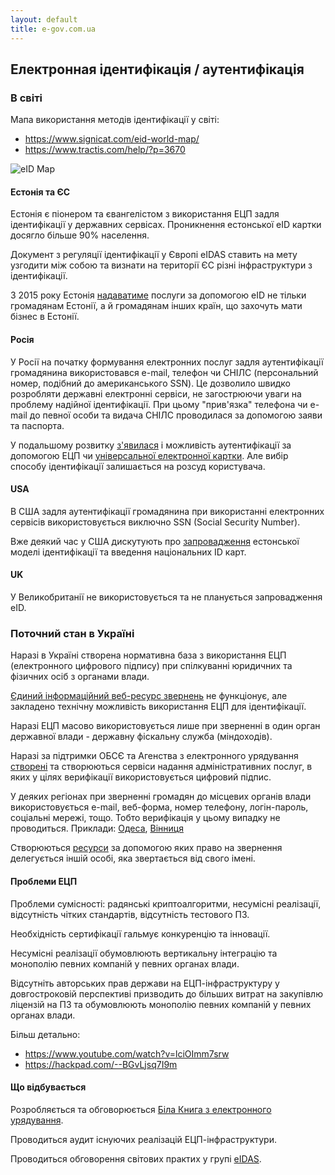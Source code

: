 ```yaml
---
layout: default
title: e-gov.com.ua
---
```


## Електронная ідентифікація / аутентифікація

### В світі

Мапа використання методів ідентифікації у світі:

* https://www.signicat.com/eid-world-map/
* https://www.tractis.com/help/?p=3670

![eID Map](https://www.tractis.com/help/wp-content/uploads/World-Map-of-eID-deployments-800.png)


#### Естонія та ЄС

Естонія є піонером та євангелістом з використання ЕЦП задля ідентифікації у державних сервісах. Проникнення естонської eID картки досягло більше 90% населення.

Документ з регуляції ідентифікації у Європі eIDAS ставить на мету узгодити між собою та визнати на території ЄС
різні інфраструктури з ідентифікації.

З 2015 року Естонія [надаватиме](http://www.economist.com/news/international/21605923-national-identity-scheme-goes-global-estonia-takes-plunge) послуги за допомогою eID не тільки громадянам Естонії, а й громадянам інших країн,
що захочуть мати бізнес в Естонії.

#### Росія

У Росії на початку формування електронних послуг задля аутентифікації громадянина
використовався е-mail, телефон чи СНІЛС
(персональний номер, подібний до американського SSN).
Це дозволило швидко розробляти державні електронні сервіси, не загострюючи уваги на проблему надійної ідентифікації.
При цьому "прив'язка" телефона чи e-mail до певної особи та видача СНІЛС проводилася за допомогою заяви та паспорта.

У подальшому розвитку [з'явилася](https://esia.gosuslugi.ru/idp/authn/CommonLogin)
і можливість аутентифікації за допомогою ЕЦП
чи [універсальної електронної картки](http://www.uecard.ru/for-citizens/). Але вибір способу ідентифікації залишається на розсуд користувача.

#### USA

В США задля аутентифікації громадянина при використанні електронних сервісів
використовується виключно SSN (Social Security Number).

Вже деякий час у США дискутують про [запровадження](http://www.nextgov.com/mobile/2011/09/group-urges-us-to-adopt-electronic-id-cards-for-citizens/49781/)
естонської моделі ідентифікації та введення національних ID карт.

#### UK

У Великобританії не використовується та не планується запровадження eID.

### Поточний стан в Україні

Наразі в Україні створена нормативна база з використання ЕЦП (електронного цифрового підпису)
при спілкуванні юридичних та фізичних осіб з органами влади.

[Єдиний інформаційний веб-ресурс звернень](http://z.gov.ua/) не функціонує,
але закладено технічну можливість використання ЕЦП для ідентифікації.

Наразі ЕЦП масово використовується лише при зверненні
в один орган державної влади - державну фіскальну служба (міндоходів).

Наразі за підтримки ОБСЄ та Агенства з електронного урядування [створені](https://e-dabi.gov.ua/)
та створюються сервіси надання адміністративних послуг, в яких у цілях верифікації використовується цифровий підпис.

У деяких регіонах при зверненні громадян до місцевих органів влади використовується e-mail, веб-форма, номер телефону, логін-пароль, соціальні мережі, тощо.
Тобто верифікація у цьому випадку не проводиться. Приклади: [Одеса](http://omr.gov.ua/appeals/), [Вінниця](http://my.vmr.gov.ua/)

Створюються [ресурси](https://dostup.pravda.com.ua) за допомогою яких
право на звернення делегується іншій особі, яка звертається від свого імені.

#### Проблеми ЕЦП

Проблеми сумісності: радянські криптоалгоритми, несумісні реалізації,
відсутність чітких стандартів, відсутність тестового ПЗ.

Необхідність сертифікації гальмує конкуренцію та інновації.

Несумісні реалізації обумовлюють вертикальну інтеграцію та монополію певних компаній
у певних органах влади.

Відсутніть авторських прав держави на ЕЦП-інфраструктуру у довгостроковій перспективі
призводить до більших витрат на закупівлю ліцензій на ПЗ та обумовлюють монополію певних компаній
у певних органах влади.

Більш детально:

* https://www.youtube.com/watch?v=lciOImm7srw
* https://hackpad.com/--BGvLjsq7I9m

#### Що відбувається

Розробляється та обговорюється [Біла Книга з електронного урядування](https://docs.google.com/document/d/1fB2gfz3iMuv8fvF07fFuOf8LlNK4ZaFu0u8BIdUU24Q/edit).

Проводиться аудит існуючих реалізацій ЕЦП-інфраструктури.

Проводиться обговорення світових практих у групі [eIDAS](https://www.facebook.com/groups/eIDAS.UA/).
